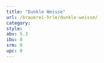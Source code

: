 ```yaml
---
title: "Dunkle Weisse"
url: /brauerei-hrle/dunkle-weisse/
category: 
style: 
abv: 5.3
ibu: 0
srm: 0
upc: 0
---
```


